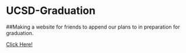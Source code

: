 # UCSD-Graduation
##Making a website for friends to append our plans to in preparation for graduation.

[Click Here!](https://sahildadhwal.github.io/UCSD-Graduation/src/)
